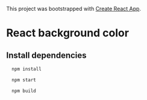 This project was bootstrapped with [Create React App](https://github.com/facebook/create-react-app).

# React background color

## Install dependencies
```bash
  npm install

  npm start

  npm build
```